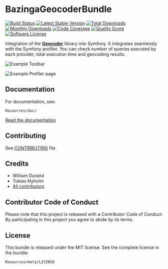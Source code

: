 BazingaGeocoderBundle
=====================

[![Build Status](https://travis-ci.org/geocoder-php/BazingaGeocoderBundle.svg?branch=master)](http://travis-ci.org/geocoder-php/BazingaGeocoderBundle)
[![Latest Stable Version](https://poser.pugx.org/willdurand/geocoder-bundle/v/stable)](https://packagist.org/packages/willdurand/geocoder-bundle)
[![Total Downloads](https://poser.pugx.org/willdurand/geocoder-bundle/downloads)](https://packagist.org/packages/willdurand/geocoder-bundle)
[![Monthly Downloads](https://poser.pugx.org/willdurand/geocoder-bundle/d/monthly.png)](https://packagist.org/packages/willdurand/geocoder-bundle)
[![Code Coverage](https://img.shields.io/scrutinizer/coverage/g/geocoder-php/BazingaGeocoderBundle.svg?style=flat-square)](https://scrutinizer-ci.com/g/geocoder-php/BazingaGeocoderBundle)
[![Quality Score](https://img.shields.io/scrutinizer/g/geocoder-php/BazingaGeocoderBundle.svg?style=flat-square)](https://scrutinizer-ci.com/g/geocoder-php/BazingaGeocoderBundle)
[![Software License](https://img.shields.io/badge/license-MIT-brightgreen.svg?style=flat-square)](LICENSE)

Integration of the [**Geocoder**](http://github.com/geocoder-php/Geocoder) library
into Symfony. It integrates seamlessly with the Symfony profiler. You can
check number of queries executed by each provider, total execution time
and geocoding results.

![Example
Toolbar](https://raw.github.com/geocoder-php/BazingaGeocoderBundle/master/Resources/doc/toolbar.png)


![Example
Profiler page](https://raw.github.com/geocoder-php/BazingaGeocoderBundle/master/Resources/doc/profiler-page.png)



Documentation
-------------

For documentation, see:

    Resources/doc/

[Read the
documentation](https://github.com/geocoder-php/BazingaGeocoderBundle/blob/master/Resources/doc/index.md)


Contributing
------------

See
[CONTRIBUTING](https://github.com/geocoder-php/BazingaGeocoderBundle/blob/master/CONTRIBUTING.md)
file.


Credits
-------

* William Durand
* Tobias Nyholm
* [All contributors](https://github.com/geocoder-php/BazingaGeocoderBundle/contributors)


Contributor Code of Conduct
---------------------------

Please note that this project is released with a Contributor Code of Conduct.
By participating in this project you agree to abide by its terms.


License
-------

This bundle is released under the MIT license. See the complete license in the
bundle:

    Resources/meta/LICENSE
